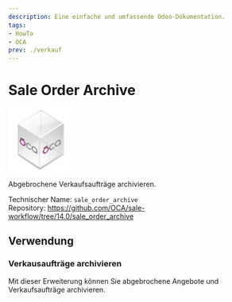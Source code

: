 ```yaml
---
description: Eine einfache und umfassende Odoo-Dokumentation.
tags:
- HowTo
- OCA
prev: ./verkauf
---
```

# Sale Order Archive
![icon_oca_app](assets/icon_oca_app.png)

Abgebrochene Verkaufsaufträge archivieren.

Technischer Name: `sale_order_archive`\
Repository: <https://github.com/OCA/sale-workflow/tree/14.0/sale_order_archive>

## Verwendung

### Verkausaufträge archivieren

Mit dieser Erweiterung können Sie abgebrochene Angebote und Verkaufsaufträge archivieren.